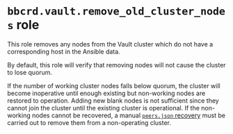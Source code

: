 `bbcrd.vault.remove_old_cluster_nodes` role
===========================================

This role removes any  nodes from the Vault cluster which do not have a
corresponding host in the Ansible data.

By default, this role will verify that removing nodes will not cause the
cluster to lose quorum.

If the number of working cluster nodes falls below quorum, the cluster will
become inoperative until enough existing but non-working nodes are restored to
operation. Adding new blank nodes is not sufficient since they cannot join the
cluster until the existing cluster is operational. If the non-working nodes
cannot be recovered, a manual [`peers.json`
recovery](https://developer.hashicorp.com/vault/docs/concepts/integrated-storage#manual-recovery-using-peers-json)
must be carried out to remove them from a non-operating cluster.
